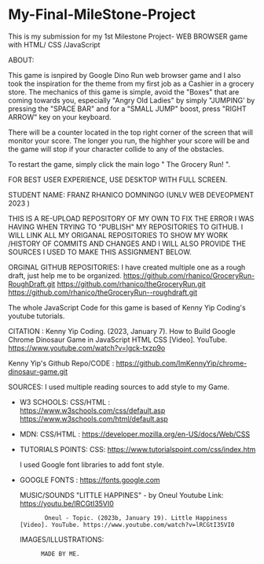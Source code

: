 # My-Final-MileStone-Project
This is my submission for my 1st Milestone Project- WEB BROWSER game with HTML/ CSS /JavaScript


ABOUT:

  This game is isnpired by Google Dino Run web browser game and I also took the inspiration for the theme from my first job as a Cashier in a grocery store. The mechanics of this game is simple, avoid the "Boxes" that are coming towards you, especially  "Angry Old Ladies" by simply "JUMPING' by pressing the "SPACE BAR" and for a "SMALL JUMP" boost, press "RIGHT ARROW" key on your keyboard.
 
  There will be a counter located in the top right corner of the screen that will monitor your score. The longer you run, the highher your score will be and the game will stop if your character collide to any of the obstacles. 
  
  To restart the game, simply click the main logo " The Grocery Run! ".
  
  
  FOR BEST USER EXPERIENCE, USE DESKTOP WITH FULL SCREEN.
  
  
  STUDENT NAME: FRANZ RHANICO DOMNINGO (UNLV WEB DEVEOPMENT 2023 )
  
  THIS IS A RE-UPLOAD REPOSITORY OF MY OWN TO FIX THE ERROR I WAS HAVING WHEN TRYING TO "PUBLISH" MY REPOSITORIES TO GITHUB. 
I WILL LINK ALL MY ORIGANAL REPOSITORIES TO SHOW MY WORK /HISTORY OF COMMITS AND CHANGES AND I WILL ALSO PROVIDE THE SOURCES I USED TO MAKE THIS ASSIGNMENT BELOW.
  
  
  ORGINAL GITHUB REPOSITORIES:
    I have created multiple one as a rough draft, just help me to be organized.
  https://github.com/rhanico/GroceryRun-RoughDraft.git
  https://github.com/rhanico/theGroceryRun.git
  https://github.com/rhanico/theGroceryRun--roughdraft.git  
  
  
  
The whole JavaScript Code for this game is based of Kenny Yip Coding's youtube tutorials.

  CITATION :
        Kenny Yip Coding. (2023, January 7). How to Build Google Chrome Dinosaur Game in JavaScript HTML CSS [Video]. YouTube.   https://www.youtube.com/watch?v=lgck-txzp9o  
 
 Kenny Yip's Github Repo/CODE :
 https://github.com/ImKennyYip/chrome-dinosaur-game.git
 
 
 SOURCES:
    I used multiple reading sources to add style to my Game.
 - W3 SCHOOLS: CSS/HTML :
              https://www.w3schools.com/css/default.asp
              https://www.w3schools.com/html/default.asp
 - MDN: CSS/HTML :
              https://developer.mozilla.org/en-US/docs/Web/CSS
 - TUTORIALS POINTS: CSS:
              https://www.tutorialspoint.com/css/index.htm
              
      
   I used Google font libraries to add font style. 
 - GOOGLE FONTS :
              https://fonts.google.com
              
   MUSIC/SOUNDS
   "LITTLE HAPPINES" - by Oneul
           Youtube Link:
               https://youtu.be/lRCGtI35VI0
      
              Oneul - Topic. (2023b, January 19). Little Happiness [Video]. YouTube. https://www.youtube.com/watch?v=lRCGtI35VI0
              
              
   IMAGES/ILLUSTRATIONS:
           
             MADE BY ME.

